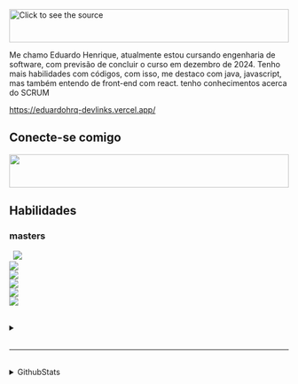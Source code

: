 <div>
  <img src="name.svg" width="100%" height="60" alt="Click to see the source">
</div>

Me chamo Eduardo Henrique, atualmente estou cursando engenharia de software, com previsão de concluir o curso em dezembro de 2024. Tenho mais habilidades com códigos, com isso, me destaco com java, javascript, mas também entendo de front-end com react. tenho conhecimentos acerca do SCRUM

https://eduardohrq-devlinks.vercel.app/

## Conecte-se comigo

<div>
  <img src="social.svg" width="100%" height="60"/>
</div>
<!-- [![LinkedIn](https://skillicons.dev/icons?i=linkedin)](https://www.linkedin.com/in/eduardohrq/) -->

## Habilidades

### masters

<code> <img src="https://skillicons.dev/icons?i=java" /> <img src="https://skillicons.dev/icons?i=spring" /> <img src="https://skillicons.dev/icons?i=js" /> <img src="https://skillicons.dev/icons?i=ts" /> <img src="https://skillicons.dev/icons?i=react" /> <img src="https://skillicons.dev/icons?i=mysql" /></code>

<br>

<details>
<summary></summary>

### other

  <code><img src="https://skillicons.dev/icons?i=apple" /></code>
  <code><img src="https://skillicons.dev/icons?i=kotlin" /></code>
  <code><img src="https://skillicons.dev/icons?i=tailwind"/></code>
  <code><img src="https://skillicons.dev/icons?i=html" /></code>
  <code><img src="https://skillicons.dev/icons?i=css" /></code>
  <code><img src="https://skillicons.dev/icons?i=git" /></code>
  <code><img src="https://skillicons.dev/icons?i=github" /></code>
  <code><img src="https://skillicons.dev/icons?i=nodejs" /></code>
  <code><img src="https://skillicons.dev/icons?i=maven" /></code>
  <code><img src="https://skillicons.dev/icons?i=mongo" /></code>
  <code><img src="https://skillicons.dev/icons?i=npm" /></code>
  <code><img src="https://skillicons.dev/icons?i=redis" /></code>
  <code><img src="https://skillicons.dev/icons?i=vite" /></code>
  <code><img src="https://skillicons.dev/icons?i=prisma" /></code>
  <code><img src="https://skillicons.dev/icons?i=idea" /></code>
  <code><img src="https://skillicons.dev/icons?i=postman" /></code>
  <code><img src="https://skillicons.dev/icons?i=styledcomponents" /></code>
  <code><img src="https://skillicons.dev/icons?i=linux" /></code>
  <code><img src="https://img.icons8.com/?size=50&id=oBQdUqMEZHS9&format=png" /></code>

</details>

<br>

---

<br>

<details>
<summary>GithubStats</summary>

### GitHub Stats

![GitHub stats](https://github-readme-stats.vercel.app/api?username=EduardoHrq&show_icons=true&bg_color=1e293b&text_color=FFF&title_color=38bdf8&icon_color=38bdf8)

</details>
